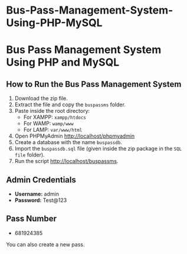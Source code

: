 # Bus-Pass-Management-System-Using-PHP-MySQL
# Bus Pass Management System Using PHP and MySQL

## How to Run the Bus Pass Management System

1. Download the zip file.
2. Extract the file and copy the `buspassms` folder.
3. Paste inside the root directory:
   - For XAMPP: `xampp/htdocs`
   - For WAMP: `wamp/www`
   - For LAMP: `var/www/html`
4. Open PHPMyAdmin [http://localhost/phpmyadmin](http://localhost/phpmyadmin)
5. Create a database with the name `buspassdb`.
6. Import the `buspassdb.sql` file (given inside the zip package in the `SQL file` folder).
7. Run the script [http://localhost/buspassms](http://localhost/buspassms).

## Admin Credentials

- **Username:** admin
- **Password:** Test@123

## Pass Number

- 681924385

You can also create a new pass.
